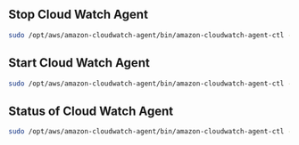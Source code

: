 ## Stop Cloud Watch Agent
```bash
sudo /opt/aws/amazon-cloudwatch-agent/bin/amazon-cloudwatch-agent-ctl -a stop
```

## Start Cloud Watch Agent
```bash
sudo /opt/aws/amazon-cloudwatch-agent/bin/amazon-cloudwatch-agent-ctl -a start
```

## Status of Cloud Watch Agent
```bash
sudo /opt/aws/amazon-cloudwatch-agent/bin/amazon-cloudwatch-agent-ctl -a status
```

